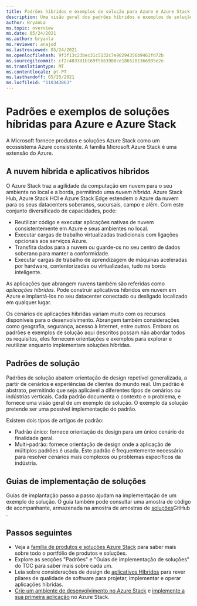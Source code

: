 ```yaml
---
title: Padrões híbridos e exemplos de solução para Azure e Azure Stack Hub
description: Uma visão geral dos padrões híbridos e exemplos de solução para aprender e construir soluções híbridas no Azure e no Azure Stack Hub.
author: BryanLa
ms.topic: overview
ms.date: 05/24/2021
ms.author: bryanla
ms.reviewer: anajod
ms.lastreviewed: 05/24/2021
ms.openlocfilehash: 9f3f13c23bec31c5132c7e90294356b9463fd72b
ms.sourcegitcommit: cf2c4033d1b169f5b63980ce1865281366905e2e
ms.translationtype: MT
ms.contentlocale: pt-PT
ms.lasthandoff: 05/25/2021
ms.locfileid: "110343863"
---
```

# <a name="hybrid-solution-patterns-and-examples-for-azure-and-azure-stack"></a>Padrões e exemplos de soluções híbridas para Azure e Azure Stack

A Microsoft fornece produtos e soluções Azure Stack como um ecossistema Azure consistente. A família Microsoft Azure Stack é uma extensão do Azure.

## <a name="the-hybrid-cloud-and-hybrid-apps"></a>A nuvem híbrida e aplicativos híbridos

O Azure Stack traz a agilidade da computação em nuvem para o seu ambiente no local e a borda, permitindo uma *nuvem híbrida.* Azure Stack Hub, Azure Stack HCI e Azure Stack Edge estendem o Azure da nuvem para os seus datacenters soberanos, sucursais, campo e além. Com este conjunto diversificado de capacidades, pode:

- Reutilizar código e executar aplicações nativas de nuvem consistentemente em Azure e seus ambientes no local.
- Executar cargas de trabalho virtualizadas tradicionais com ligações opcionais aos serviços Azure.
- Transfira dados para a nuvem ou guarde-os no seu centro de dados soberano para manter a conformidade.
- Executar cargas de trabalho de aprendizagem de máquinas aceleradas por hardware, contentorizadas ou virtualizadas, tudo na borda inteligente.

As aplicações que abrangem nuvens também são referidas como *aplicações híbridas.* Pode construir aplicativos híbridos em nuvem em Azure e implantá-los no seu datacenter conectado ou desligado localizado em qualquer lugar.

Os cenários de aplicações híbridas variam muito com os recursos disponíveis para o desenvolvimento. Abrangem também considerações como geografia, segurança, acesso à Internet, entre outros. Embora os padrões e exemplos de solução aqui descritos possam não abordar todos os requisitos, eles fornecem orientações e exemplos para explorar e reutilizar enquanto implementam soluções híbridas.

## <a name="solution-patterns"></a>Padrões de solução

Padrões de solução abatem orientação de design repetível generalizada, a partir de cenários e experiências de clientes do mundo real. Um padrão é abstrato, permitindo que seja aplicável a diferentes tipos de cenários ou indústrias verticais. Cada padrão documenta o contexto e o problema, e fornece uma visão geral de um exemplo de solução. O exemplo da solução pretende ser uma possível implementação do padrão.

Existem dois tipos de artigos de padrão:

- Padrão único: fornece orientação de design para um único cenário de finalidade geral.
- Multi-padrão: fornece orientação de design onde a aplicação de múltiplos padrões é usada. Este padrão é frequentemente necessário para resolver cenários mais complexos ou problemas específicos da indústria.

## <a name="solution-deployment-guides"></a>Guias de implementação de soluções

Guias de implantação passo a passo ajudam na implementação de um exemplo de solução. O guia também pode consultar uma amostra de código de acompanhante, armazenada na amostra de amostras de [soluções](https://github.com/Azure-Samples/azure-intelligent-edge-patterns)GitHub .

## <a name="next-steps"></a>Passos seguintes

- Veja a [família de produtos e soluções Azure Stack](/azure-stack) para saber mais sobre todo o portfólio de produtos e soluções.
- Explore as secções "Padrões" e "Guias de implementação de soluções" do TOC para saber mais sobre cada um.
- Leia sobre considerações de design de [aplicativos Híbridos](overview-app-design-considerations.md) para rever pilares de qualidade de software para projetar, implementar e operar aplicações híbridas.
- [Crie um ambiente de desenvolvimento no Azure Stack](/azure-stack/user/azure-stack-dev-start) e [implemente a sua primeira aplicação](/azure-stack/user/azure-stack-dev-start-deploy-app) no Azure Stack.
